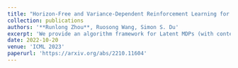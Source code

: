 ```yaml
---
title: "Horizon-Free and Variance-Dependent Reinforcement Learning for Latent Markov Decision Processes"
collection: publications
authors: '**Runlong Zhou**, Ruosong Wang, Simon S. Du'
excerpt: 'We provide an algorithm framework for Latent MDPs (with context in hindsight), achieving the first horizon-free minimax regret. We complement the study by giving a novel regret lower bound for LMDPs using the symmetrization technique.'
date: 2022-10-20
venue: 'ICML 2023'
paperurl: 'https://arxiv.org/abs/2210.11604'
---
```

